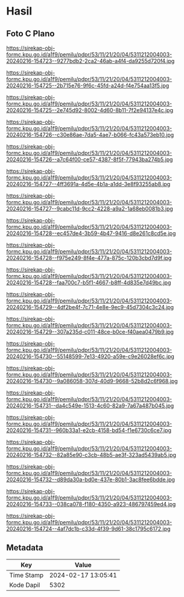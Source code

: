 # Hasil

## Foto C Plano

https://sirekap-obj-formc.kpu.go.id/a1f9/pemilu/pdpr/53/11/21/20/04/5311212004003-20240216-154723--9277bdb2-2ca2-46ab-a4f4-da9255d720f4.jpg

https://sirekap-obj-formc.kpu.go.id/a1f9/pemilu/pdpr/53/11/21/20/04/5311212004003-20240216-154725--2b715e76-9f6c-45fd-a24d-f4e754aa13f5.jpg

https://sirekap-obj-formc.kpu.go.id/a1f9/pemilu/pdpr/53/11/21/20/04/5311212004003-20240216-154725--2e745d92-8002-4d60-8b11-7f2e94137e4c.jpg

https://sirekap-obj-formc.kpu.go.id/a1f9/pemilu/pdpr/53/11/21/20/04/5311212004003-20240216-154726--c30e86ae-7da5-4ae7-b066-fc43a573eb10.jpg

https://sirekap-obj-formc.kpu.go.id/a1f9/pemilu/pdpr/53/11/21/20/04/5311212004003-20240216-154726--a7c64f00-ce57-4387-8f5f-77943ba274b5.jpg

https://sirekap-obj-formc.kpu.go.id/a1f9/pemilu/pdpr/53/11/21/20/04/5311212004003-20240216-154727--4ff3691a-4d5e-4b1a-a1dd-3e8f93255ab8.jpg

https://sirekap-obj-formc.kpu.go.id/a1f9/pemilu/pdpr/53/11/21/20/04/5311212004003-20240216-154727--9cabc11d-9cc2-4228-a9a2-1a68eb0081b3.jpg

https://sirekap-obj-formc.kpu.go.id/a1f9/pemilu/pdpr/53/11/21/20/04/5311212004003-20240216-154728--ec457de4-3b59-4b47-9416-d8e261c8cd5e.jpg

https://sirekap-obj-formc.kpu.go.id/a1f9/pemilu/pdpr/53/11/21/20/04/5311212004003-20240216-154728--f975e249-8f4e-477a-875c-120b3cbd7d9f.jpg

https://sirekap-obj-formc.kpu.go.id/a1f9/pemilu/pdpr/53/11/21/20/04/5311212004003-20240216-154728--faa700c7-b5f1-4667-b8ff-4d835e7d49bc.jpg

https://sirekap-obj-formc.kpu.go.id/a1f9/pemilu/pdpr/53/11/21/20/04/5311212004003-20240216-154729--4df2be4f-7c71-4e8e-9ec9-45d7304c3c24.jpg

https://sirekap-obj-formc.kpu.go.id/a1f9/pemilu/pdpr/53/11/21/20/04/5311212004003-20240216-154729--307a235d-c011-48ce-b0ce-f40aea0479b9.jpg

https://sirekap-obj-formc.kpu.go.id/a1f9/pemilu/pdpr/53/11/21/20/04/5311212004003-20240216-154730--55148599-7e13-4920-a59e-c9e26028ef6c.jpg

https://sirekap-obj-formc.kpu.go.id/a1f9/pemilu/pdpr/53/11/21/20/04/5311212004003-20240216-154730--9a086058-307d-40d9-9668-52b8d2c6f968.jpg

https://sirekap-obj-formc.kpu.go.id/a1f9/pemilu/pdpr/53/11/21/20/04/5311212004003-20240216-154731--da4c549e-1513-4c60-82a9-7a67a487b045.jpg

https://sirekap-obj-formc.kpu.go.id/a1f9/pemilu/pdpr/53/11/21/20/04/5311212004003-20240216-154731--960b33a1-e2cb-4158-bd54-f1e6730c6ce7.jpg

https://sirekap-obj-formc.kpu.go.id/a1f9/pemilu/pdpr/53/11/21/20/04/5311212004003-20240216-154732--82a85e90-c3cb-48b5-ae3f-323ad5439ab5.jpg

https://sirekap-obj-formc.kpu.go.id/a1f9/pemilu/pdpr/53/11/21/20/04/5311212004003-20240216-154732--d89da30a-bd0e-437e-80b1-3ac8fee6bdde.jpg

https://sirekap-obj-formc.kpu.go.id/a1f9/pemilu/pdpr/53/11/21/20/04/5311212004003-20240216-154733--038ca078-f180-4350-a923-486797459ed4.jpg

https://sirekap-obj-formc.kpu.go.id/a1f9/pemilu/pdpr/53/11/21/20/04/5311212004003-20240216-154724--4af7dc1b-c33d-4f39-9d61-38c1795c6172.jpg


## Metadata

| Key        | Value               |
| ---------- | ------------------- |
| Time Stamp | 2024-02-17 13:05:41 |
| Kode Dapil | 5302                |



